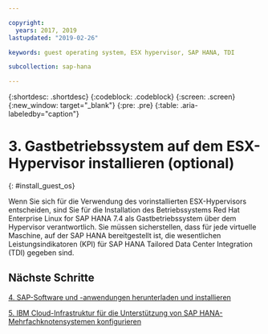 ```yaml
---

copyright:
  years: 2017, 2019
lastupdated: "2019-02-26"

keywords: guest operating system, ESX hypervisor, SAP HANA, TDI

subcollection: sap-hana

---
```


{:shortdesc: .shortdesc}
{:codeblock: .codeblock}
{:screen: .screen}
{:new_window: target="_blank"}
{:pre: .pre}
{:table: .aria-labeledby="caption"}

# 3. Gastbetriebssystem auf dem ESX-Hypervisor installieren (optional)
{: #install_guest_os}

Wenn Sie sich für die Verwendung des vorinstallierten ESX-Hypervisors entscheiden, sind Sie für die Installation des Betriebssystems Red Hat Enterprise Linux for SAP HANA 7.4 als Gastbetriebssystem über dem Hypervisor verantwortlich. Sie müssen sicherstellen, dass für jede virtuelle Maschine, auf der SAP HANA bereitgestellt ist, die wesentlichen Leistungsindikatoren (KPI) für SAP HANA Tailored Data Center Integration (TDI) gegeben sind.

## Nächste Schritte

  [4. SAP-Software und -anwendungen herunterladen und installieren](/docs/infrastructure/sap-hana?topic=sap-hana-install_sap#install_sap)

  [5. IBM Cloud-Infrastruktur für die Unterstützung von SAP HANA-Mehrfachknotensystemen konfigurieren](/docs/infrastructure/sap-hana?topic=sap-hana-multi-node-storage#multi-node-storage)
